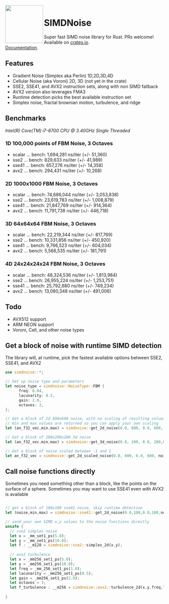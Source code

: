 <img align="left" width="120" src="https://raw.githubusercontent.com/jackmott/rust-simd-noise/master/logo.jpg"/>

# SIMDNoise
Super fast SIMD noise library for Rust. PRs welcome!  
Available on [crates.io](https://crates.io/crates/simdnoise).  
[Documentation](https://docs.rs/simdnoise/2.2.3/simdnoise/).  


## Features

* Gradient Noise (Simplex aka Perlin) 1D,2D,3D,4D
* Cellular Noise (aka Voroni) 2D, 3D (not yet in the crate)
* SSE2, SSE41, and AVX2 instruction sets, along with non SIMD fallback
* AVX2 version also leverages FMA3
* Runtime detection picks the best available instruction set
* Simplex noise, fractal brownian motion, turbulence, and ridge

## Benchmarks
*Intel(R) Core(TM) i7-6700 CPU @ 3.40GHz*
*Single Threaded*

### 1D 100,000 points of FBM Noise, 3 Octaves

* scalar ... bench:   1,694,281 ns/iter (+/- 51,360)
* sse2   ... bench:     829,633 ns/iter (+/- 41,989)
* sse41  ... bench:     657,276 ns/iter (+/- 14,358)
* avx2   ... bench:     294,431 ns/iter (+/- 10,268)

### 2D 1000x1000 FBM Noise, 3 Octaves

* scalar ... bench:  74,686,044 ns/iter (+/- 3,053,838)
* sse2   ... bench:  23,619,783 ns/iter (+/- 1,008,879)
* sse41  ... bench:  21,847,769 ns/iter (+/- 914,364)
* avx2   ... bench:  11,791,738 ns/iter (+/- 446,718)

### 3D 64x64x64 FBM Noise, 3 Octaves

* scalar ... bench:  22,219,344 ns/iter (+/- 817,769)
* sse2   ... bench:  10,331,856 ns/iter (+/- 450,920)
* sse41  ... bench:   9,766,523 ns/iter (+/- 604,034)
* avx2   ... bench:   5,566,535 ns/iter (+/- 181,791)

### 4D 24x24x24x24 FBM Noise, 3 Octaves

* scalar  ... bench:  48,324,536 ns/iter (+/- 1,813,984)
* sse2    ... bench:  26,955,224 ns/iter (+/- 1,253,751)
* sse41   ... bench:  25,792,680 ns/iter (+/- 749,234)
* avx2    ... bench:  13,080,348 ns/iter (+/- 491,006)

## Todo

* AVX512 support
* ARM NEON support
* Voroni, Cell, and other noise types

## Get a block of noise with runtime SIMD detection

The library will, at runtime, pick the fastest available options between SSE2, SSE41, and AVX2

```rust
use simdnoise::*;

// Set up noise type and parameters
let noise_type = simdnoise::NoiseType::FBM {
      freq: 0.04,
      lacunarity: 0.5,
      gain: 2.0,
      octaves: 3,
}; 

// Get a block of 2d 800x600 noise, with no scaling of resulting values
// min and max values are returned so you can apply your own scaling
let (an_f32_vec,min,max) = simdnoise::get_2d_noise(0.0, 800, 0.0, 600, noise_type);

// Get a block of 200x200x200 3d noise
let (an_f32_vec,min,max) = simdnoise::get_3d_noise(0.0, 200, 0.0, 200,0.0, 200, noise_type);

// Get a block of noise scaled between -1 and 1
let an_f32_vec = simdnoise::get_2d_scaled_noise(0.0, 800, 0.0, 600, noise_type,-1.0,1.0);
```

## Call noise functions directly
Sometimes you need something other than a block, like the points on the surface of a sphere.
Sometimes you may want to use SSE41 even with AVX2 is available

```rust

// get a block of 100x100 sse41 noise, skip runtime detection
let (noise,min,max) = simdnoise::sse41::get_2d_noise(0.0,100,0.0,100,noise_type);

// send your own SIMD x,y values to the noise functions directly
unsafe {
  // sse2 simplex noise
  let x = _mm_set1_ps(5.0);
  let y = _mm_set1_ps(10.0);
  let f : __m128 = simdnoise::sse2::simplex_2d(x,y);
  
  // avx2 turbulence
  let x = _mm256_set1_ps(5.0);
  let y = _mm256_set1_ps(10.0);
  let freq = _mm_256_set1_ps(1.0);
  let lacunarity = _mm256_set1_ps(0.5);
  let gain = _mm256_set1_ps(2.0);
  let octaves = 3;
  let f_turbulence : __m256 = simdnoise::avx2::turbulence_2d(x,y,freq,lacunarity,gain,octaves);
    
}
```






